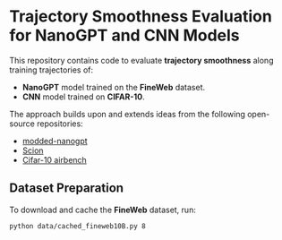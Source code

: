 # Trajectory Smoothness Evaluation for NanoGPT and CNN Models

This repository contains code to evaluate **trajectory smoothness** along training trajectories of:
- **NanoGPT** model trained on the **FineWeb** dataset.
- **CNN** model trained on **CIFAR-10**.

The approach builds upon and extends ideas from the following open-source repositories:
- [modded-nanogpt](https://github.com/KellerJordan/modded-nanogpt)
- [Scion](https://github.com/LIONS-EPFL/scion)
- [Cifar-10 airbench](https://github.com/KellerJordan/cifar10-airbench)

## Dataset Preparation

To download and cache the **FineWeb** dataset, run:

```bash
python data/cached_fineweb10B.py 8
